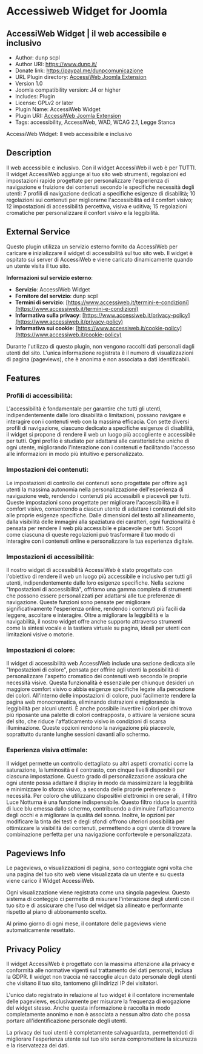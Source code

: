 # Accessiweb Widget for Joomla

## AccessiWeb Widget | il web accessibile e inclusivo

- Author: dunp scpl
- Author URI: https://www.dunp.it/
- Donate link: https://paypal.me/dunpcomunicazione
- URL Plugin directory: [AccessiWeb Joomla Extension](https://extensions.joomla.org/extension/style-a-design/accessibility/accessiweb-widget/)
- Version 1.0
- Joomla compatibility version: J4 or higher
- Includes: Plugin
- License: GPLv2 or later
- Plugin Name: AccessiWeb Widget
- Plugin URI: [AccessiWeb Joomla Extension](https://extensions.joomla.org/extension/style-a-design/accessibility/accessiweb-widget/)
- Tags: accessibility, AccessiWeb, WAD, WCAG 2.1, Legge Stanca

AccessiWeb Widget: Il web accessibile e inclusivo

## Description 

Il web accessibile e inclusivo. Con il widget AccessiWeb il web è per TUTTI. 
Il widget AccessiWeb aggiunge al tuo sito web strumenti, regolazioni ed impostazioni rapide progettate per personalizzare l'esperienza di navigazione e fruizione dei contenuti secondo le specifiche necessità degli utenti: 7 profili di navigazione dedicati a specifiche esigenze di disabilità; 10 regolazioni sui contenuti per migliorarne l'accessibilità ed il comfort visivo; 12 impostazioni di accessibilità percettiva, visiva e uditiva; 15 regolazioni cromatiche per personalizzare il confort visivo e la leggibilità.

## External Service

Questo plugin utilizza un servizio esterno fornito da AccessiWeb per caricare e inizializzare il widget di accessibilità sul tuo sito web. Il widget è ospitato sui server di AccessiWeb e viene caricato dinamicamente quando un utente visita il tuo sito.

**Informazioni sul servizio esterno**:
- **Servizio**: AccessiWeb Widget
- **Fornitore del servizio**: dunp scpl
- **Termini di servizio**: [https://www.accessiweb.it/termini-e-condizioni](https://www.accessiweb.it/termini-e-condizioni)
- **Informativa sulla privacy**: [https://www.accessiweb.it/privacy-policy](https://www.accessiweb.it/privacy-policy)
- **Informativa sui cookie**: [https://www.accessiweb.it/cookie-policy](https://www.accessiweb.it/cookie-policy)

Durante l'utilizzo di questo plugin, non vengono raccolti dati personali dagli utenti del sito. L'unica informazione registrata è il numero di visualizzazioni di pagina (pageviews), che è anonima e non associata a dati identificabili.

## Features 

### Profili di accessibilità:
L'accessibilità è fondamentale per garantire che tutti gli utenti, indipendentemente dalle loro disabilità o limitazioni, possano navigare e interagire con i contenuti web con la massima efficacia.
Con sette diversi profili di navigazione, ciascuno dedicato a specifiche esigenze di disabilità, il widget si propone di rendere il web un luogo più accogliente e accessibile per tutti.
Ogni profilo è studiato per adattarsi alle caratteristiche uniche di ogni utente, migliorando l'interazione con i contenuti e facilitando l'accesso alle informazioni in modo più intuitivo e personalizzato.

### Impostazioni dei contenuti:
Le impostazioni di controllo dei contenuti sono progettate per offrire agli utenti la massima autonomia nella personalizzazione dell'esperienza di navigazione web, rendendo i contenuti più accessibili e piacevoli per tutti.
Queste impostazioni sono progettate per migliorare l'accessibilità e il comfort visivo, consentendo a ciascun utente di adattare i contenuti del sito alle proprie esigenze specifiche. Dalle dimensioni del testo all'allineamento, dalla visibilità delle immagini alla spaziatura dei caratteri, ogni funzionalità è pensata per rendere il web più accessibile e piacevole per tutti. Scopri come ciascuna di queste regolazioni può trasformare il tuo modo di interagire con i contenuti online e personalizzare la tua esperienza digitale.

### Impostazioni di accessibilità:
Il nostro widget di accessibilità AccessiWeb è stato progettato con l'obiettivo di rendere il web un luogo più accessibile e inclusivo per tutti gli utenti, indipendentemente dalle loro esigenze specifiche. Nella sezione "Impostazioni di accessibilità", offriamo una gamma completa di strumenti che possono essere personalizzati per adattarsi alle tue preferenze di navigazione. Queste funzioni sono pensate per migliorare significativamente l'esperienza online, rendendo i contenuti più facili da leggere, ascoltare e interagire.
Oltre a migliorare la leggibilità e la navigabilità, il nostro widget offre anche supporto attraverso strumenti come la sintesi vocale e la tastiera virtuale su pagina, ideali per utenti con limitazioni visive o motorie.

### Impostazioni di colore:
Il widget di accessibilità web AccessiWeb include una sezione dedicata alle "Impostazioni di colore", pensata per offrire agli utenti la possibilità di personalizzare l'aspetto cromatico dei contenuti web secondo le proprie necessità visive. Questa funzionalità è essenziale per chiunque desideri un maggiore comfort visivo o abbia esigenze specifiche legate alla percezione dei colori.
All'interno delle impostazioni di colore, puoi facilmente rendere la pagina web monocromatica, eliminando distrazioni e migliorando la leggibilità per alcuni utenti. È anche possibile invertire i colori per chi trova più riposante una palette di colori contrapposta, o attivare la versione scura del sito, che riduce l'affaticamento visivo in condizioni di scarsa illuminazione. Queste opzioni rendono la navigazione più piacevole, soprattutto durante lunghe sessioni davanti allo schermo.

### Esperienza visiva ottimale:
Il widget permette un controllo dettagliato su altri aspetti cromatici come la saturazione, la luminosità e il contrasto, con cinque livelli disponibili per ciascuna impostazione. Questo grado di personalizzazione assicura che ogni utente possa adattare il display in modo da massimizzare la leggibilità e minimizzare lo sforzo visivo, a seconda delle proprie preferenze o necessità.
Per coloro che utilizzano dispositivi elettronici in ore serali, il filtro Luce Notturna è una funzione indispensabile. Questo filtro riduce la quantità di luce blu emessa dallo schermo, contribuendo a diminuire l'affaticamento degli occhi e a migliorare la qualità del sonno. Inoltre, le opzioni per modificare la tinta dei testi e degli sfondi offrono ulteriori possibilità per ottimizzare la visibilità dei contenuti, permettendo a ogni utente di trovare la combinazione perfetta per una navigazione confortevole e personalizzata.

## Pageviews Info

Le pageviews, o visualizzazioni di pagina, sono conteggiate ogni volta che una pagina del tuo sito web viene visualizzata da un utente e su questa viene carico il Widget AccessiWeb.

Ogni visualizzazione viene registrata come una singola pageview. Questo sistema di conteggio ci permette di misurare l'interazione degli utenti con il tuo sito e di assicurare che l'uso del widget sia allineato e performante rispetto al piano di abbonamento scelto.

Al primo giorno di ogni mese, il contatore delle pageviews viene automaticamente resettato.

## Privacy Policy

Il widget AccessiWeb è progettato con la massima attenzione alla privacy e conformità alle normative vigenti sul trattamento dei dati personali, inclusa la GDPR. Il widget non traccia né raccoglie alcun dato personale degli utenti che visitano il tuo sito, tantomeno gli indirizzi IP dei visitatori.

L'unico dato registrato in relazione al tuo widget è il contatore incrementale delle pageviews, esclusivamente per misurare la frequenza di erogazione del widget stesso. Anche questa informazione è raccolta in modo completamente anonimo e non è associata a nessun altro dato che possa portare all'identificazione personale degli utenti.

La privacy dei tuoi utenti è completamente salvaguardata, permettendoti di migliorare l'esperienza utente sul tuo sito senza compromettere la sicurezza e la riservatezza dei dati.
